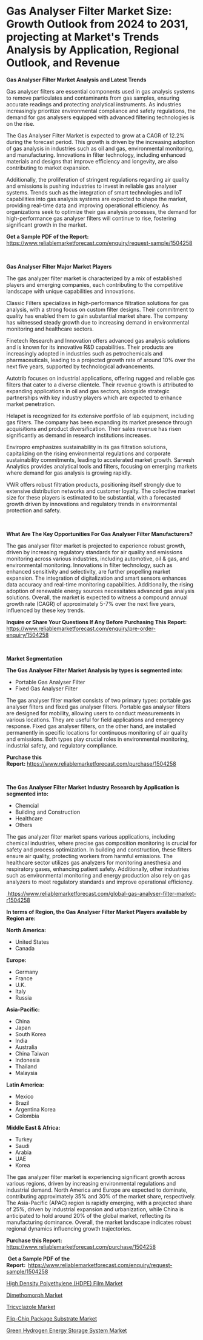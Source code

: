 <p><h1>Gas Analyser Filter Market Size: Growth Outlook from 2024 to 2031, projecting at Market's Trends Analysis by Application, Regional Outlook, and Revenue</h1></p><p><strong>Gas Analyser Filter Market Analysis and Latest Trends</strong></p>
<p><p>Gas analyser filters are essential components used in gas analysis systems to remove particulates and contaminants from gas samples, ensuring accurate readings and protecting analytical instruments. As industries increasingly prioritize environmental compliance and safety regulations, the demand for gas analysers equipped with advanced filtering technologies is on the rise. </p><p>The Gas Analyser Filter Market is expected to grow at a CAGR of 12.2% during the forecast period. This growth is driven by the increasing adoption of gas analysis in industries such as oil and gas, environmental monitoring, and manufacturing. Innovations in filter technology, including enhanced materials and designs that improve efficiency and longevity, are also contributing to market expansion. </p><p>Additionally, the proliferation of stringent regulations regarding air quality and emissions is pushing industries to invest in reliable gas analyser systems. Trends such as the integration of smart technologies and IoT capabilities into gas analysis systems are expected to shape the market, providing real-time data and improving operational efficiency. As organizations seek to optimize their gas analysis processes, the demand for high-performance gas analyser filters will continue to rise, fostering significant growth in the market.</p></p>
<p><strong>Get a Sample PDF of the Report:&nbsp;</strong> <a href="https://www.reliablemarketforecast.com/enquiry/request-sample/1504258?utm_campaign=1134&utm_medium=2&utm_source=Github&utm_content=ia&utm_term=27092024&utm_id=gas-analyser-filter">https://www.reliablemarketforecast.com/enquiry/request-sample/1504258</a></p>
<p>&nbsp;</p>
<p><strong>Gas Analyser Filter Major Market Players</strong></p>
<p><p>The gas analyzer filter market is characterized by a mix of established players and emerging companies, each contributing to the competitive landscape with unique capabilities and innovations.</p><p>Classic Filters specializes in high-performance filtration solutions for gas analysis, with a strong focus on custom filter designs. Their commitment to quality has enabled them to gain substantial market share. The company has witnessed steady growth due to increasing demand in environmental monitoring and healthcare sectors.</p><p>Finetech Research and Innovation offers advanced gas analysis solutions and is known for its innovative R&D capabilities. Their products are increasingly adopted in industries such as petrochemicals and pharmaceuticals, leading to a projected growth rate of around 10% over the next five years, supported by technological advancements.</p><p>Autotrib focuses on industrial applications, offering rugged and reliable gas filters that cater to a diverse clientele. Their revenue growth is attributed to expanding applications in oil and gas sectors, alongside strategic partnerships with key industry players which are expected to enhance market penetration.</p><p>Helapet is recognized for its extensive portfolio of lab equipment, including gas filters. The company has been expanding its market presence through acquisitions and product diversification. Their sales revenue has risen significantly as demand in research institutions increases.</p><p>Enviropro emphasizes sustainability in its gas filtration solutions, capitalizing on the rising environmental regulations and corporate sustainability commitments, leading to accelerated market growth. Sarvesh Analytics provides analytical tools and filters, focusing on emerging markets where demand for gas analysis is growing rapidly.</p><p>VWR offers robust filtration products, positioning itself strongly due to extensive distribution networks and customer loyalty. The collective market size for these players is estimated to be substantial, with a forecasted growth driven by innovations and regulatory trends in environmental protection and safety.</p></p>
<p>&nbsp;</p>
<p><strong>What Are The Key Opportunities For Gas Analyser Filter Manufacturers?</strong></p>
<p><p>The gas analyser filter market is projected to experience robust growth, driven by increasing regulatory standards for air quality and emissions monitoring across various industries, including automotive, oil & gas, and environmental monitoring. Innovations in filter technology, such as enhanced sensitivity and selectivity, are further propelling market expansion. The integration of digitalization and smart sensors enhances data accuracy and real-time monitoring capabilities. Additionally, the rising adoption of renewable energy sources necessitates advanced gas analysis solutions. Overall, the market is expected to witness a compound annual growth rate (CAGR) of approximately 5-7% over the next five years, influenced by these key trends.</p></p>
<p><strong>Inquire or Share Your Questions If Any Before Purchasing This Report:</strong> <a href="https://www.reliablemarketforecast.com/enquiry/pre-order-enquiry/1504258?utm_campaign=1134&utm_medium=2&utm_source=Github&utm_content=ia&utm_term=27092024&utm_id=gas-analyser-filter">https://www.reliablemarketforecast.com/enquiry/pre-order-enquiry/1504258</a></p>
<p>&nbsp;</p>
<p><strong>Market Segmentation</strong></p>
<p><strong>The Gas Analyser Filter Market Analysis by types is segmented into:</strong></p>
<p><ul><li>Portable Gas Analyser Filter</li><li>Fixed Gas Analyser Filter</li></ul></p>
<p><p>The gas analyser filter market consists of two primary types: portable gas analyser filters and fixed gas analyser filters. Portable gas analyser filters are designed for mobility, allowing users to conduct measurements in various locations. They are useful for field applications and emergency response. Fixed gas analyser filters, on the other hand, are installed permanently in specific locations for continuous monitoring of air quality and emissions. Both types play crucial roles in environmental monitoring, industrial safety, and regulatory compliance.</p></p>
<p><strong>Purchase this Report:&nbsp;</strong><a href="https://www.reliablemarketforecast.com/purchase/1504258?utm_campaign=1134&utm_medium=2&utm_source=Github&utm_content=ia&utm_term=27092024&utm_id=gas-analyser-filter">https://www.reliablemarketforecast.com/purchase/1504258</a></p>
<p>&nbsp;</p>
<p><strong>The Gas Analyser Filter Market Industry Research by Application is segmented into:</strong></p>
<p><ul><li>Chemcial</li><li>Building and Construction</li><li>Healthcare</li><li>Others</li></ul></p>
<p><p>The gas analyzer filter market spans various applications, including chemical industries, where precise gas composition monitoring is crucial for safety and process optimization. In building and construction, these filters ensure air quality, protecting workers from harmful emissions. The healthcare sector utilizes gas analyzers for monitoring anesthesia and respiratory gases, enhancing patient safety. Additionally, other industries such as environmental monitoring and energy production also rely on gas analyzers to meet regulatory standards and improve operational efficiency.</p></p>
<p><a href="https://www.reliablemarketforecast.com/global-gas-analyser-filter-market-r1504258?utm_campaign=1134&utm_medium=2&utm_source=Github&utm_content=ia&utm_term=27092024&utm_id=gas-analyser-filter">&nbsp;https://www.reliablemarketforecast.com/global-gas-analyser-filter-market-r1504258</a></p>
<p><strong>In terms of Region, the Gas Analyser Filter Market Players available by Region are:</strong></p>
<p>
    <p> <strong> North America: </strong>
        <ul>
            <li>United States</li>
            <li>Canada</li>
        </ul>
        </p> 
    <p> <strong> Europe: </strong>
        <ul>
            <li>Germany</li>
            <li>France</li>
            <li>U.K.</li>
            <li>Italy</li>
            <li>Russia</li>
        </ul>
        </p> 
    <p> <strong> Asia-Pacific: </strong>
        <ul>
            <li>China</li>
            <li>Japan</li>
            <li>South Korea</li>
            <li>India</li>
            <li>Australia</li>
            <li>China Taiwan</li>
            <li>Indonesia</li>
            <li>Thailand</li>
            <li>Malaysia</li>
        </ul>
        </p> 
    <p> <strong> Latin America: </strong>
        <ul>
            <li>Mexico</li>
            <li>Brazil</li>
            <li>Argentina Korea</li>
            <li>Colombia</li>
        </ul>
        </p> 
    <p> <strong> Middle East & Africa: </strong>
        <ul>
            <li>Turkey</li>
            <li>Saudi</li>
            <li>Arabia</li>
            <li>UAE</li>
            <li>Korea</li>
        </ul>
    </p>
    </p>
<p><p>The gas analyzer filter market is experiencing significant growth across various regions, driven by increasing environmental regulations and industrial demand. North America and Europe are expected to dominate, contributing approximately 35% and 30% of the market share, respectively. The Asia-Pacific (APAC) region is rapidly emerging, with a projected share of 25%, driven by industrial expansion and urbanization, while China is anticipated to hold around 20% of the global market, reflecting its manufacturing dominance. Overall, the market landscape indicates robust regional dynamics influencing growth trajectories.</p></p>
<p><strong>Purchase this Report: </strong><a href="https://www.reliablemarketforecast.com/purchase/1504258?utm_campaign=1134&utm_medium=2&utm_source=Github&utm_content=ia&utm_term=27092024&utm_id=gas-analyser-filter">https://www.reliablemarketforecast.com/purchase/1504258</a></p>
<p>&nbsp;<strong>Get a Sample PDF of the Report:&nbsp;&nbsp;</strong><a href="https://www.reliablemarketforecast.com/enquiry/request-sample/1504258?utm_campaign=1134&utm_medium=2&utm_source=Github&utm_content=ia&utm_term=27092024&utm_id=gas-analyser-filter">https://www.reliablemarketforecast.com/enquiry/request-sample/1504258</a></p>
<p><strong></strong></p>
<p><p><a href="https://github.com/BryceTownsendr/Market-Research-Report-List-6/blob/main/high-density-polyethylene-hdpe-film-market.md?utm_campaign=1134&utm_medium=2&utm_source=Github&utm_content=ia&utm_term=27092024&utm_id=gas-analyser-filter">High Density Polyethylene (HDPE) Film Market</a></p><p><a href="https://www.linkedin.com/pulse/dimethomorph-market-revolution-2024-2031-trends-shaping-next-yq3je?trackingId=GXViq%2BtWSr%2B5bgicdIJ3qA%3D%3D&utm_campaign=1134&utm_medium=2&utm_source=Github&utm_content=ia&utm_term=27092024&utm_id=gas-analyser-filter">Dimethomorph Market</a></p><p><a href="https://www.linkedin.com/pulse/exploring-tricyclazole-market-dynamics-global-trends-future-gx22e?trackingId=VrPkaIyXQXed9sI5hszg1Q%3D%3D&utm_campaign=1134&utm_medium=2&utm_source=Github&utm_content=ia&utm_term=27092024&utm_id=gas-analyser-filter">Tricyclazole Market</a></p><p><a href="https://issuu.com/reportprime-2/docs/flip-chip-package-substrate-market-_01aa197f03a38c?utm_campaign=1134&utm_medium=2&utm_source=Github&utm_content=ia&utm_term=27092024&utm_id=gas-analyser-filter">Flip-Chip Package Substrate Market</a></p><p><a href="https://issuu.com/reportprime-2/docs/green-hydrogen-energy-storage-syste_1c34b75176ac0e?utm_campaign=1134&utm_medium=2&utm_source=Github&utm_content=ia&utm_term=27092024&utm_id=gas-analyser-filter">Green Hydrogen Energy Storage System Market</a></p></p>